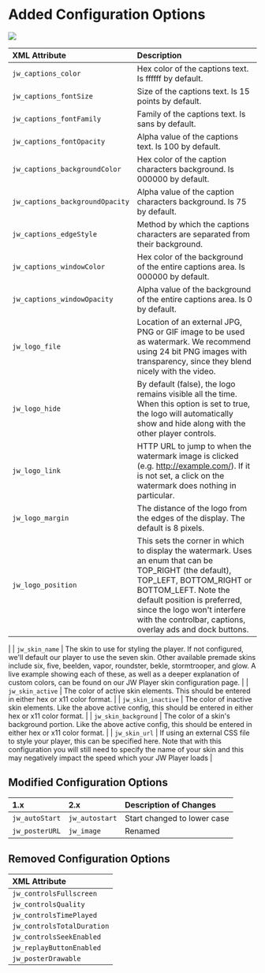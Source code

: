 # Added Configuration Options

<img src="https://img.shields.io/badge/SDK-Android%20v3-0AAC29.svg?logo=android">

| XML Attribute                   | Description                                                                                                                                                                                                                                                                                                                                                          |
|:--------------------------------|:---------------------------------------------------------------------------------------------------------------------------------------------------------------------------------------------------------------------------------------------------------------------------------------------------------------------------------------------------------------------|
| `jw_captions_color`             | Hex color of the captions text. Is ffffff by default.                                                                                                                                                                                                                                                                                                                |
| `jw_captions_fontSize`          | Size of the captions text. Is 15 points by default.                                                                                                                                                                                                                                                                                                                  |
| `jw_captions_fontFamily`        | Family of the captions text. Is sans by default.                                                                                                                                                                                                                                                                                                                     |
| `jw_captions_fontOpacity`       | Alpha value of the captions text. Is 100 by default.                                                                                                                                                                                                                                                                                                                 |
| `jw_captions_backgroundColor`   | Hex color of the caption characters background. Is 000000 by default.                                                                                                                                                                                                                                                                                                |
| `jw_captions_backgroundOpacity` | Alpha value of the caption characters background. Is 75 by default.                                                                                                                                                                                                                                                                                                  |
| `jw_captions_edgeStyle`         | Method by which the captions characters are separated from their background.                                                                                                                                                                                                                                                                                         |
| `jw_captions_windowColor`       | Hex color of the background of the entire captions area. Is 000000 by default.                                                                                                                                                                                                                                                                                       |
| `jw_captions_windowOpacity`     | Alpha value of the background of the entire captions area. Is 0 by default.                                                                                                                                                                                                                                                                                          |
| `jw_logo_file`                  | Location of an external JPG, PNG or GIF image to be used as watermark. We recommend using 24 bit PNG images with transparency, since they blend nicely with the video.                                                                                                                                                              |
| `jw_logo_hide`                  | By default (false), the logo remains visible all the time. When this option is set to true, the logo will automatically show and hide along with the other player controls.                                                                                                                                                                                          |
| `jw_logo_link`                  | HTTP URL to jump to when the watermark image is clicked (e.g. http://example.com/). If it is not set, a click on the watermark does nothing in particular.                                                                                                                                                                                                           |
| `jw_logo_margin`                | The distance of the logo from the edges of the display. The default is 8 pixels.                                                                                                                                                                                                                                                                                     |
| `jw_logo_position`              | This sets the corner in which to display the watermark. Uses an enum that can be TOP_RIGHT (the default), TOP_LEFT, BOTTOM_RIGHT or BOTTOM_LEFT. Note the default position is preferred, since the logo won't interfere with the controlbar, captions, overlay ads and dock buttons.
|
| `jw_skin_name`                  | The skin to use for styling the player. If not configured, we'll default our player to use the seven skin. Other available premade skins include six, five, beelden, vapor, roundster, bekle, stormtrooper, and glow. A live example showing each of these, as well as a deeper explanation of custom colors, can be found on our JW Player skin configuration page. |
| `jw_skin_active`                | The color of active skin elements. This should be entered in either hex or x11 color format.                                                                                                                                                                                                                                                                         |
| `jw_skin_inactive`              | The color of inactive skin elements. Like the above active config, this should be entered in either hex or x11 color format.                                                                                                                                                                                                                                         |
| `jw_skin_background`            | The color of a skin's background portion. Like the above active config, this should be entered in either hex or x11 color format.                                                                                                                                                                                                                                    |
| `jw_skin_url`                   | If using an external CSS file to style your player, this can be specified here. Note that with this configuration you will still need to specify the name of your skin and this may negatively impact the speed which your JW Player loads                                                                                                                           |

## Modified Configuration Options

| 1.x            | 2.x            | Description of Changes      |
|:---------------|:---------------|:----------------------------|
| `jw_autoStart` | `jw_autostart` | Start changed to lower case |
| `jw_posterURL` | `jw_image`     | Renamed                     |

## Removed Configuration Options

| XML Attribute              |
|:---------------------------|
| `jw_controlsFullscreen`    |
| `jw_controlsQuality`       |
| `jw_controlsTimePlayed`    |
| `jw_controlsTotalDuration` |
| `jw_controlsSeekEnabled`   |
| `jw_replayButtonEnabled`   |
| `jw_posterDrawable`        |
